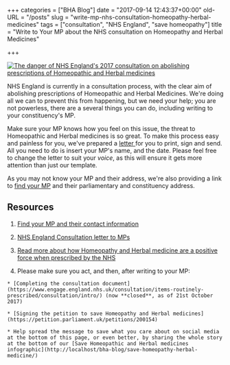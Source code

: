 +++
categories = ["BHA Blog"]
date = "2017-09-14 12:43:37+00:00"
old-URL = "/posts"
slug = "write-mp-nhs-consultation-homeopathy-herbal-medicines"
tags = ["consultation", "NHS England", "save homeopathy"]
title = "Write to Your MP about the NHS consultation on Homeopathy and Herbal Medicines"

+++

[![The danger of NHS England's 2017 consultation on abolishing prescriptions of Homeopathic and Herbal medicines](https://res.cloudinary.com/homeopathyuk/v1557403245/bha/NHS-England-2017-consultation-infographic-BHA-291x1024.jpg)](/bha-blog/save-homeopathy-herbal-medicine/)

NHS England is currently in a consultation process, with the clear aim of abolishing prescriptions of Homeopathic and Herbal Medicines. We're doing all we can to prevent this from happening, but we need your help; you are not powerless, there are a several things you can do, including writing to your constituency's MP.

Make sure your MP knows how you feel on this issue, the threat to Homeopathic and Herbal medicines is so great. To make this process easy and painless for you, we've prepared a [letter ](http://www.4homeopathy.org/wp-content/uploads/2017/09/NHS-England-Consultation-letter-to-MPs.docx)for you to print, sign and send. All you need to do is insert your MP's name, and the date. Please feel free to change the letter to suit your _voice_, as this will ensure it gets more attention than just our template.

As you may not know your MP and their address, we're also providing a link to [find your MP](http://www.parliament.uk/mps-lords-and-offices/mps/) and their parliamentary and constituency address.

## Resources

  1. [Find your MP and their contact information](http://www.parliament.uk/mps-lords-and-offices/mps/)

  2. [NHS England Consultation letter to MPs](/wp-content/uploads/2017/09/NHS-England-Consultation-letter-to-MPs.docx)

  3. [Read more about how Homeopathy and Herbal medicine are a positive force when prescribed by the NHS](/wp-content/uploads/2017/09/HOMEOPATHY-WORKS-A2-POSTER-r2.pdf)

  4. Please make sure you act, and then, after writing to your MP:

    * [Completing the consultation document](https://www.engage.england.nhs.uk/consultation/items-routinely-prescribed/consultation/intro/) (now **closed**, as of 21st October 2017)

    * [Signing the petition to save Homeopathy and Herbal medicines](https://petition.parliament.uk/petitions/200154)

    * Help spread the message to save what you care about on social media at the bottom of this page, or even better, by sharing the whole story at the bottom of our [Save Homeopathic and Herbal medicines infographic](http://localhost/bha-blog/save-homeopathy-herbal-medicine/)

